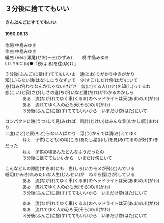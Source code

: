 ## ３分後に捨ててもいい
#### さんぷんごにすててもいい
#### 1990.06.13 


作詞     中島みゆき  
作曲      中島みゆき  
編曲 (Ver.) 瀬尾(せお)一三(かずみ)　　 
唄     中島みゆき   
□ LYRIC (b)●『夜(よる)を往(ゆ)け』 　
   
   
３分後(ふんご)に捨(す)ててもいいよ　通(とお)りがかりゆきがかり   
知(し)らない話(はな)しにうなずいて　少(すこ)しだけ傍(はた)にいて   
身代(みが)わりなんかじゃないけどさ　似(に)てる人(ひと)を知(し)ってるわ   
恋(こい)と寂(さび)しさの違(ちが)いなど誰(だれ)がわかるのかしら   
　　　　あぁ　流(なが)れてゆく車(くるま)のヘッドライトは天(あま)の川(がわ)   
　　　　あぁ　流れてゆく人の心も天(そら)の川(かわ)   
　　　　３分後(ふんご)に捨(す)ててもいいから　いまだけ傍(はた)にいて   
   
コンパクトに映(うつ)して見(み)れば　時計(とけい)はみんな昔(むかし)回(まわ)り   
二度(にど)と戻(もど)らない人ばかり　浮(う)かんでは消(き)えてゆく   
　　　　ねぇ　子供(こども)の頃(ころ)あたし星(ほし)を見(み)てるのが好(す)きだった   
　　　　ねぇ　子供の頃あんたどんなふうだったの   
　　　　３分後に捨ててもいいから　いまだけ傍にいて   
   
こんなビルの隙間(すきま)にも　白(しろ)いカモメが飛(と)んでいる   
紙切(かみき)れみたいな人生(じんせい)が　ねぐら探(さが)している   
　　　　あぁ　流(なが)れてゆく車(くるま)のヘッドライトは天(あま)の川(がわ)   
　　　　あぁ　流れてゆく人の心も天(そら)の川(かわ)   
　　　　３分後(ふんご)に捨(す)ててもいいから　いまだけ傍(はた)にいて   
   
　　　　あぁ　流(なが)れてゆく車(くるま)のヘッドライトは天(あま)の川(がわ)   
　　　　あぁ　流れてゆく人の心も天(そら)の川(かわ)   
　　　　３分後(ふんご)に捨(す)ててもいいから　いまだけ傍(はた)にいて   